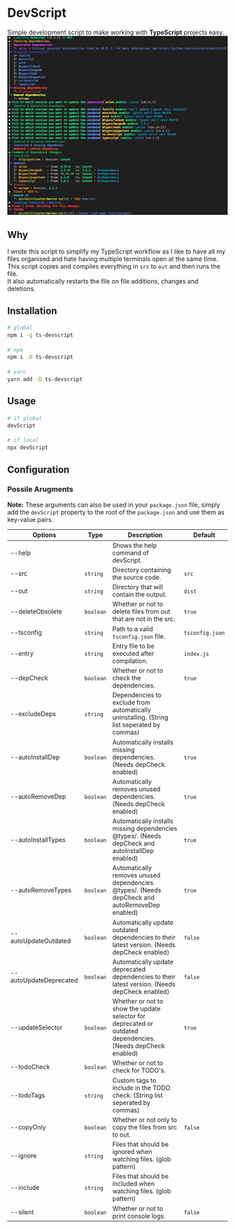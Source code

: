 # DevScript
Simple development script to make working with **TypeScript** projects easy.
<br>
![DevScript](.github/devscript.png)

## Why

I wrote this script to simplify my TypeScript workflow as I like to have all my files organised and hate having multiple terminals open at the same time.<br>
This script copies and compiles everything in `src` to `out` and then runs the file.<br>
It also automatically restarts the file on file additions, changes and deletions.<br>

## Installation

```bash
# global
npm i -g ts-devscript

# npm
npm i -D ts-devscript

# yarn
yarn add -D ts-devscript
```

## Usage

```bash
# if global
devScript

# if local
npx devScript
```

## Configuration

### Possile Arugments
**Note:** These arguments can also be used in your `package.json` file, simply add the `devScript` property to the root of the `package.json` and use them as key-value pairs.

| Options                | Type      | Description                                                                                      | Default         |
| ---------------------- | --------- | ------------------------------------------------------------------------------------------------ | --------------- |
| --help                 |           | Shows the help command of devScript.                                                             |                 |
| --src                  | `string`  | Directory containing the source code.                                                            | `src`           |
| --out                  | `string`  | Directory that will contain the output.                                                          | `dist`          |
| --deleteObsolete       | `boolean` | Whether or not to delete files from out that are not in the src.                                 | `true`          |
| --tsconfig             | `string`  | Path to a valid `tsconfig.json` file.                                                            | `tsconfig.json` |
| --entry                | `string`  | Entry file to be executed after compilation.                                                     | `index.js`      |
| --depCheck             | `boolean` | Whether or not to check the dependencies.                                                        | `true`          |
| --excludeDeps          | `string`  | Dependencies to exclude from automatically uninstalling. (String list seperated by commas)       |                 |
| --autoInstallDep       | `boolean` | Automatically installs missing dependencies. (Needs depCheck enabled)                            | `true`          |
| --autoRemoveDep        | `boolean` | Automatically removes unused dependencies. (Needs depCheck enabled)                              | `true`          |
| --autoInstallTypes     | `boolean` | Automatically installs missing dependencies @types/. (Needs depCheck and autoInstallDep enabled) | `true`          |
| --autoRemoveTypes      | `boolean` | Automatically removes unused dependencies @types/. (Needs depCheck and autoRemoveDep enabled)    | `true`          |
| --autoUpdateOutdated   | `boolean` | Automatically update outdated dependencies to their latest version. (Needs depCheck enabled)     | `false`         |
| --autoUpdateDeprecated | `boolean` | Automatically update deprecated dependencies to their latest version. (Needs depCheck enabled)   | `false`         |
| --updateSelector       | `boolean` | Whether or not to show the update selector for deprecated or outdated dependencies. (Needs depCheck enabled) | `true`          |
| --todoCheck            | `boolean` | Whether or not to check for TODO's.                                                              |                 |
| --todoTags             | `string`  | Custom tags to include in the TODO check. (String list seperated by commas)                      |                 |
| --copyOnly             | `boolean` | Whether or not only to copy the files from src to out.                                           | `false`         |
| --ignore               | `string`  | Files that should be ignored when watching files. (glob pattern)                                 |                 |
| --include              | `string`  | Files that should be included when watching files. (glob pattern)                                |                 |
| --silent               | `boolean` | Whether or not to print console logs.                                                            | `false`         |